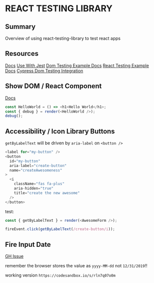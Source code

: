 # REACT TESTING LIBRARY

## Summary

Overview of using react-testing-library to test react apps

## Resources

[Docs](https://testing-library.com/docs/intro)
[Use With Jest](https://jestjs.io/docs/en/tutorial-react#dom-testing)
[Dom Testing Example Docs](https://testing-library.com/docs/dom-testing-library/example-intro)
[React Testing Example Docs](https://testing-library.com/docs/react-testing-library/example-intro)
[Cypress Dom Testing Integration](https://testing-library.com/docs/cypress-testing-library/intro)

## Show DOM / React Component

[Docs](https://testing-library.com/docs/react-testing-library/api#debug)

```javascript
const HelloWorld = () => <h1>Hello World</h1>;
const { debug } = render(<HelloWorld />);
debug();
```

## Accessibility / Icon Library Buttons

`getByLabelText` will be driven by `aria-label` on `<button />`

```javascript
<label for="my-button" />
<button
  id="my-button"
  aria-label="create-button"
  name="createAwesomeness"
>
  <i
    className="fas fa-plus"
    aria-hidden="true"
    title="create the new awesome"
  />
</button>
```

test:

```javascript
const { getByLabelText } = render(<AwesomeForm />);

fireEvent.click(getByLabelText(/create-button/i));
```

## Fire Input Date

[GH Issue](https://github.com/testing-library/react-testing-library/issues/337)

remember the browser stores the value as `yyyy-MM-dd` not `12/31/2019`!!

working version `https://codesandbox.io/s/rln7q07o0m`
